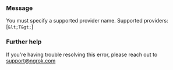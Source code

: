 
### Message
You must specify a supported provider name.  Supported providers: [`&lt;T&gt;`]

### Further help
If you're having trouble resolving this error, please reach out to [support@ngrok.com](mailto:support@ngrok.com?subject=Help%20with%20ERR_NGROK_7029)


